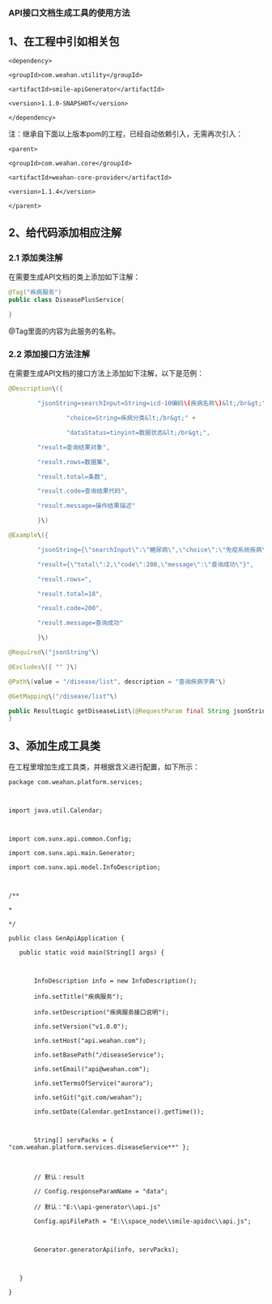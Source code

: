 ### API接口文档生成工具的使用方法

## 1、在工程中引如相关包

`<dependency>`

`<groupId>com.weahan.utility</groupId>`

`<artifactId>smile-apiGenerator</artifactId>`

`<version>1.1.0-SNAPSHOT</version>`

`</dependency>`

注：继承自下面以上版本pom的工程，已经自动依赖引入，无需再次引入：

`<parent>`

`<groupId>com.weahan.core</groupId>`

`<artifactId>weahan-core-provider</artifactId>`

`<version>1.1.4</version>`

`</parent>`

## 2、给代码添加相应注解

### 2.1 添加类注解

在需要生成API文档的类上添加如下注解：

```java
@Tag("疾病服务")
public class DiseasePlusService{

}
```

@Tag里面的内容为此服务的名称。

### 2.2 添加接口方法注解

在需要生成API文档的接口方法上添加如下注解，以下是范例：

```java
@Description\({

        "jsonString=searchInput=String=icd-10编码\(疾病名称\)&lt;/br&gt;" +

                "choice=String=疾病分类&lt;/br&gt;" +

                "dataStatus=tinyint=数据状态&lt;/br&gt;",

        "result=查询结果对象",

        "result.rows=数据集",

        "result.total=条数",

        "result.code=查询结果代码",

        "result.message=操作结果描述"

        }\)

@Example\({

        "jsonString={\"searchInput\":\"糖尿病\",\"choice\":\"免疫系统疾病\",\"dataStatus\":1}",

        "result={\"total\":2,\"code\":200,\"message\":\"查询成功\"}",

        "result.rows=",

        "result.total=18",

        "result.code=200",

        "result.message=查询成功"

        }\)

@Required\("jsonString"\)

@Excludes\({ "" }\)

@Path\(value = "/disease/list", description = "查询疾病字典"\)

@GetMapping\("/disease/list"\)

public ResultLogic getDiseaseList\(@RequestParam final String jsonString\) {
}
```

## 3、添加生成工具类

在工程里增加生成工具类，并根据含义进行配置，如下所示：

`package com.weahan.platform.services;`

``

`import java.util.Calendar;`

``

`import com.sunx.api.common.Config;`

`import com.sunx.api.main.Generator;`

`import com.sunx.api.model.InfoDescription;`

``

`/**`

` *`

` */`

`public class GenApiApplication {`

`    public static void main(String[] args) {`

``

`        InfoDescription info = new InfoDescription();`

`        info.setTitle("疾病服务");`

`        info.setDescription("疾病服务接口说明");`

`        info.setVersion("v1.0.0");`

`        info.setHost("api.weahan.com");`

`        info.setBasePath("/diseaseService");`

`        info.setEmail("api@weahan.com");`

`        info.setTermsOfService("aurora");`

`        info.setGit("git.com/weahan");`

`        info.setDate(Calendar.getInstance().getTime());`

``

`        String[] servPacks = { "com.weahan.platform.services.diseaseService**" };`

``

`        // 默认：result`

`        // Config.responseParamName = "data";`

`        // 默认："E:\\api-generator\\api.js"`

`        Config.apiFilePath = "E:\\space_node\\smile-apidoc\\api.js";`

``

`        Generator.generatorApi(info, servPacks);`

``

`    }`

`}`






